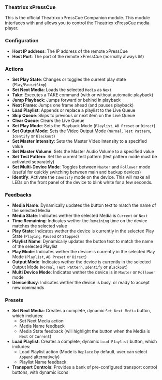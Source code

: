 ### Theatrixx xPressCue

This is the official Theatrixx xPressCue Companion module.
This module interfaces with and allows you to control the Theatrixx xPressCue media player.

### Configuration

- **Host IP address**: The IP address of the remote xPressCue
- **Host Port**: The port of the remote xPressCue (normally always `80`)

### Actions

- **Set Play State**: Changes or toggles the current play state (`Play`/`Pause`/`Stop`)
- **Set Next Media**: Loads the selected `Media` as `Next`
- **Take**: Executes a TAKE command (with or without automatic playback)
- **Jump Playback**: Jumps forward or behind in playback
- **Next Frame**: Jumps one frame ahead (and pauses playback)
- **Load Playlist**: Appends or replace a playlist to the Live Queue
- **Skip Queue**: Skips to previous or next item on the Live Queue
- **Clear Queue**: Clears the Live Queue
- **Set Play Mode**: Sets the Playback Mode (`Playlist`, `AB Preset` or `Direct`)
- **Set Output Mode**: Sets the Video Output Mode (`Normal`, `Test Pattern`, `Identify` or `Blackout`)
- **Set Master Intensity**: Sets the Master Video Intensity to a specified value
- **Set Master Volume**: Sets the Master Audio Volume to a specified value
- **Set Test Pattern**: Set the current test pattern (test pattern mode must be activated separately)
- **Set Multi-Device Mode**: Toggles between `Master` and `Follower` mode (useful for quickly switching between main and backup devices)
- **Identify**: Activate the `Identify` mode on the device. This will make all LEDs on the front panel of the device to blink white for a few seconds.

### Feedbacks

- **Media Name**: Dynamically updates the button text to match the name of the selected Media
- **Media State**: Indicates wether the selected Media is `Current` or `Next`
- **Time Remaining**: Indicates wether the `Remaining` time on the device matches the selected value
- **Play State**: Indicates wether the device is currently in the selected Play State (`Playing`, `Paused` or `Stopped`)
- **Playlist Name**: Dynamically updates the button text to match the name of the selected Playlist
- **Play Mode**: Indicates wether the device is currently in the selected Play Mode (`Playlist`, `AB Preset` or `Direct`)
- **Output Mode**: Indicates wether the device is currently in the selected Output Mode (`Normal`, `Test Pattern`, `Identify` or `Blackout`)
- **Multi Device Mode**: Indicates wether the device is in `Master` or `Follower` mode
- **Device Busy**: Indicates wether the device is busy, or ready to accept new commands

### Presets

- **Set Next Media**: Creates a complete, dynamic `Set Next Media` button, which includes:
  - Set Next Media action
  - Media Name feedback
  - Media State feedback (will highlight the button when the Media is `Next` or `Current`)
- **Load Playlist**: Creates a complete, dynamic `Load Playlist` button, which includes:
  - Load Playlist action (Mode is `Replace` by default, user can select `Append` alternatively)
  - Playlist Name feedback
- **Transport Controls**: Provides a bank of pre-configured transport control buttons, with dynamic icons
